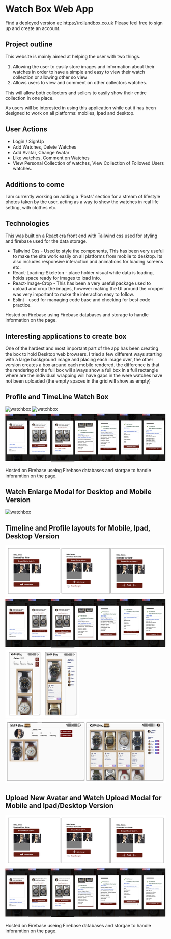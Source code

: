 # Watch Box Web App 
Find a deployed version at: https://rollandbox.co.uk
Please feel free to sign up and create an account.

## Project outline
This website is mainly aimed at helping the user with two things.
1. Allowing the user to easily store images and information about their watches in order to have a simple and easy to view their watch collection or allowing other so view
2. Allows users to view and comment on other collectors watches. 

This will allow both collectors and sellers to easily show their entire collection in one place.

As users will be interested in using this application while out it has been designed to work on all platforms: mobiles, Ipad and desktop.

## User Actions
- Login / SignUp 
- Add Watches, Delete Watches
- Add Avatar, Change Avatar
- Like watches, Comment on Watches
- View Personal Collection of watches, View Collection of Followed Users watches.

## Additions to come
I am currently working on adding a 'Posts' section for a stream of lifestyle photos taken by the user, acting as a way to show the watches in real life setting, with clothes etc.


## Technologies
This was built on a React cra front end with Tailwind css used for styling and firebase used for the data storage.

- Tailwind Css - Used to style the components, This has been very useful to make the site work easily on all platforms from mobile to desktop. Its also includes responsive interaction and animations for loading screens etc. 
- React-Loading-Skeleton - place holder visual white data is loading, holds space ready for images to load into.
- React-Image-Crop - This has been a very useful package used to upload and crop the images, however making the UI around the cropper was very important to make the interaction easy to follow.
- Eslint - used for managing code base and checking for best code practice.

Hosted on Firebase using Firebase databases and storage to handle information on the page.

## Interesting applications to create box
One of the hardest and most important part of the app has been creating the box to hold Desktop web browsers.
I tried a few different ways starting with a large background image and placing each image over, the other version creates a box around each mobile rendered. the difference is that the rendering of the full box will always show a full box in a full rectangle where are the individual wrapping will have gaps in the were watches have not been uploaded (the empty spaces in the grid will show as empty)

## Profile and TimeLine Watch Box
![watchbox](src/images/readme/Profile.png)
![watchbox](src/images/readme/Timeline2.png)
![watchbox](src/images/readme/Mobile_watch_upload.png)

Hosted on Firebase useing Firebase databases and storgae to handle inforamtion on the page.

## Watch Enlarge Modal for Desktop and Mobile Version
![watchbox](src/images/readme/profile.png)

## Timeline and Profile layouts for Mobile, Ipad, Desktop Version
![watchbox](src/images/readme/Avatar_upload.png)
![watchbox](src/images/readme/Mobile_watch_upload.png)
![mobileProfile](src/images/readme/Mobile_profile_timeline.png)
![mobileProfile](src/images/readme/Ipad_layout.png)
<!-- ![mobileProfile](src/images/readme/Timeline.png)
![mobileProfile](src/images/readme/timeline_with_followers.png) -->

## Upload New Avatar and Watch Upload Modal for Mobile and Ipad/Desktop Version
![watchbox](src/images/readme/Avatar_upload.png)
![watchbox](src/images/readme/Mobile_watch_upload.png)

Hosted on Firebase useing Firebase databases and storgae to handle inforamtion on the page.



<!-- ![watchbox](src/images/readme/Show_watch_profile.png)
![watchbox](src/images/readme/Timeline_Show_watch.png)
 -->


<!-- ## Upload Avatar Modal
![watchbox](src/images/readme/first_background.png)

![watchbox](src/images/readme/first_background.png)
![watchbox2](src/images/readme/first_background_2.png)


## Empty Profile and Group Collections without Followers
![mobileProfile](src/images/readme/Timeline_empty.png)
![mobileProfile](src/images/readme/Profile_empty.png) -->

<!-- This had its limitations though it me be something that the user can chose between.
- This style will have empty spaces even if the watch is not there. 
- Works well when there is not information.
The second style uses a single a single box .png as shown below which is used as a background image that is repeated around each image which means the box will only be visiable around existant watches. This means the box is infinate and will grow with the collection. It does also mean that there will be spaces that are not showing the box leading to a non complete box visual as shown below.
![watchoutline](src/images/readme/single_box.png)
![watchoutline](src/images/readme/profile_box.png)
![watchoutline](src/images/readme/timeline_box.png) -->

